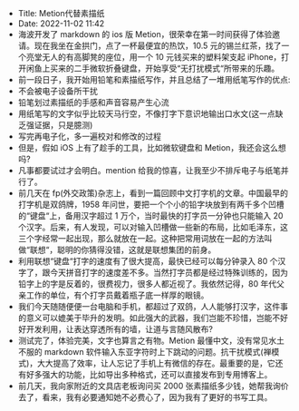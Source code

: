 - Title: Metion代替素描纸
- Date: 2022-11-02 11:42
- 海波开发了 markdown 的 ios 版 Metion，很荣幸在第一时间获得了体验邀请。现在我坐在金拱门，点了一杯最便宜的热饮，10.5 元的锡兰红茶，找了一个亮堂无人的有高脚凳的座位，用一个 10 元钱买来的塑料架支起 iPhone，打开闲鱼上买来的二手微软折叠键盘，开始享受“无打扰模式“所带来的乐趣。
- 前一段日子，我开始用铅笔和素描纸写作，并且总结了一堆用纸笔写作的优点:
- 不会被电子设备所干扰
- 铅笔划过素描纸的手感和声音容易产生心流
- 用纸笔写的文字似乎比较天马行空，不像打字下意识地输出口水文(这一点缺乏强证据，只是臆测)
- 写完再电子化，多一遍校对和修改的过程
- 但是，假如 iOS 上有了趁手的工具，比如微软键盘和 Metion，我还会这么想吗?
- 凡事都要试过才会明白。mention 给我的惊喜，让我至少不排斥电子与纸笔并行了。
- 前几天在 fp(外交政策)杂志上，看到一篇回顾中文打字机的文章。中国最早的打字机是双鸽牌，1958 年问世，要把一个个小的铅字块放到有两千多个凹槽的“键盘“上，备用汉字超过 1 万个，当时最快的打字员一分钟也只能输入 20 个汉字。后来，有人发现，可以对输入凹槽做一些新的布局，比如毛泽东，这三个字经常一起出现，那么就放在一起。这种把常用词放在一起的方法叫做“联想“，聪明的你猜得没错，这就是联想集团的前身。
- 利用联想“键盘“打字的速度有了很大提高，最快已经可以每分钟录入 80 个汉字了，跟今天拼音打字的速度差不多。当然打字员都是经过特殊训练的，因为铅字上的字是反着的，很费视力，很多人都近视了。我依然记得，80 年代父亲工作的单位，有个打字员戴着瓶子底一样厚的眼镜。
- 我们今天随随便便一台电脑和手机，都超过了双鸽，人人能够打汉字，这件事的意义可以媲美于毕升的发明。如此强大的武器，我们岂能不珍惜，岂能不好好开发利用，让表达穿透所有的墙，让道与言随风散布?
- 测试完了，体验完美，文字也算言之有物。Metion 最懂中文，没有常见水土不服的 markdown 软件输入东亚字符时上下跳动的问题。抗干扰模式(禅模式)，大大提高了效率，让人忘记了手机上有微信的存在。最重要的是，它还有好多强大的功能，比如导出多种格式，还可以直接发布到专用博客上。
- 前几天，我向家附近的文具店老板询问买 2000 张素描纸多少钱，她帮我询价去了，看来，我有必要通知她不必费心了，因为我有了更好的书写工具。
